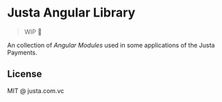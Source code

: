 # Justa Angular Library

> WIP 🚧

An collection of _Angular Modules_ used in some applications of the Justa Payments.

## License

MIT @ justa.com.vc
